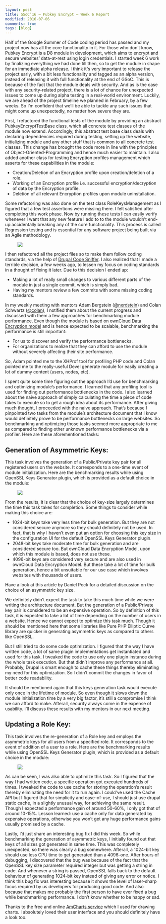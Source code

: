 ```yaml
---
layout: post
title: GSoC’16 – Pubkey Encrypt – Week 6 Report
modified: 2016-07-06
comments: true
tags: [blog]
---
```


Half of the Google Summer of Code coding period has passed and my project now has all the core functionality in it. For those who don’t know, Pubkey Encrypt is a D8 module in development, which aims to encrypt and secure websites’ data-at-rest using login credentials. I started week 6 work by finalizing everything we had done till then, so to get the module in shape for an immediate alpha release. I think it's very important to release the project early, with a bit less functionality and tagged as an alpha version, instead of releasing it with full functionality at the end of GSoC. This is because of the fact that the module deals with security. And as is the case with any security-related project, there is a lot of chance for unexpected issues to come up during alpha testing in a real-world environment. Luckily, we are ahead of the project timeline we planned in February, by a few weeks. So I’m confident that we’ll be able to tackle any such issues that might come up unexpectedly, no matter how severe they are.

First, I refactored the functional tests of the module by providing an abstract PubkeyEncryptTestBase class, which all concrete test classes of the module now extend. Accordingly, this abstract test base class deals with declaring dependencies required during testing, setting up the website, initializing module and any other stuff that is common to all concrete test classes. This change has brought the code more in line with the principles of Object-Oriented-Programming and hence much easier to maintain. I also added another class for testing Encryption profiles management which asserts for these capabilities in the module:

* Creation/Deletion of an Encryption profile upon creation/deletion of a role.
* Working of an Encryption profile i.e. successful encryption/decryption of data by the Encryption profile.
* Deletion of all relevant Encryption profiles upon module uninstallation.

Some refactoring was also done on the test class RoleKeysManagement as I figured that a few test assertions were missing there. I felt satisfied after completing this work phase. Now by running these tests I can easily verify whenever I want that any new feature I add to to the module wouldn’t end-up accidentally breaking any of the core functionality. This process is called Regression testing and is essential for any software project being built via an Agile methodology.

<figure>
  <img src="http://www.talhaparacha.com/tests.png">
</figure>

I then refactored all the project files so to make them follow coding standards, via the help of <a href="https://www.drupal.org/project/drupalcs">Drupal Code Sniffer</a>. I also realized that I made a terrible decision, a few weeks ago, to lessen my focus on coding standards in a thought of fixing it later. Due to this decision I ended up:

* Making a lot of really small changes to various different parts of the module in just a single commit, which is simply bad.
* Having my mentors review a few commits with some missing coding standards.

In my weekly meeting with mentors Adam Bergstein (<a href ='https://www.drupal.org/u/nerdstein'>@nerdstein</a>) and Colan Schwartz (<a href='https://www.drupal.org/u/colan'>@colan</a>), I notified them about the current progress and discussed with them a few approaches for benchmarking module performance. Even though the module is based on <a href="https://owncloud.com/wp-content/uploads/2015/07/Overview_of_ownCloud_Encryption_Model_2.2.pdf">ownCloud Data Encryption model</a> and is hence expected to be scalable, benchmarking the performance is still important:

* For us to discover and verify the performance bottlenecks.
* For organizations to realize that they can afford to use the module without severely affecting their site performance.

So, Adam pointed me to the XHProf tool for profiling PHP code and Colan pointed me to the really-useful Devel generate module for easily creating a lot of dummy content (users, nodes, etc).

I spent quite some time figuring out the approach I’d use for benchmarking and optimizing module’s performance. I learned that any profiling tool is used for finding out performance bottlenecks in the code. I also learned about the naive approach of simply calculating the time a piece of code takes to execute so to get a rough idea about its performance. After giving much thought, I proceeded with the naive approach. That’s because I pinpointed two tasks from the module’s architecture document that I know would definitely prove to be performance bottlenecks on large websites. So benchmarking and optimizing those tasks seemed more appropriate to me as compared to finding other unknown performance bottlenecks via a profiler. Here are these aforementioned tasks:

<h2>Generation of Asymmetric Keys:</h2>

This task involves the generation of a Public/Private key pair for all registered users on the website. It corresponds to a one-time event of module initialization. Here are the benchmarking results while using OpenSSL Keys Generator plugin, which is provided as a default choice in the module:

<figure>
  <img src="http://www.talhaparacha.com/keys-generation-benchmark.png">
</figure>

From the results, it is clear that the choice of key-size largely determines the time this task takes for completion. Some things to consider while making this choice are:

* 1024-bit keys take very less time for bulk generation. But they are not considered secure anymore so they should definitely not be used. In fact, that is why I haven’t even put an option for choosing this key size in the configuration UI for the default OpenSSL Keys Generator plugin.
* 2048-bit keys take moderate time for bulk generation and are considered secure too. But ownCloud Data Encryption Model, upon which this module is based, does not use these.
* 4096-bit keys are considered very secure and are also used in ownCloud Data Encryption Model. But these take a lot of time for bulk generation, hence a bit unsuitable for our use case which involves websites with thousands of users.

Have a look at this <h href="https://danielpocock.com/rsa-key-sizes-2048-or-4096-bits">article by Daniel Pock</a> for a detailed discussion on the choice of an asymmetric key size.

We definitely didn’t expect the task to take this much time while we were writing the architecture document. But the generation of a Public/Private key pair is considered to be an expensive operation. So by definition of this task, it is expected to take a lot of time depending on the number of users in a website. Hence we cannot expect to optimize this task much. Though it should be mentioned here that some libraries like Pure PHP Elliptic Curve library are quicker in generating asymmetric keys as compared to others like OpenSSL.

But I still tried to do some code optimization. I figured that the way I have written code, a lot of same plugin implementations get instantiated and used for this task. I tweaked the code to use only one plugin instance during the whole task execution. But that didn’t improve any performance at all. Probably, Drupal is smart enough to cache these things thereby eliminating my need for this optimization. So I didn’t commit the changes in favor of better code readability.

It should be mentioned again that this keys generation task would execute only once in the lifetime of module. So even though it slows down the module initialization time by a very big factor, it’s still a compromise I think we can afford to make. Afterall, security always come in the expense of usability. I’ll discuss these results with my mentors in our next meeting.

<h2>Updating a Role Key:</h2>

This task involves the re-generation of a Role key and employs the asymmetric keys for all users from a specified role. It corresponds to the event of addition of a user to a role. Here are the benchmarking results while using OpenSSL Keys Generator plugin, which is provided as a default choice in the module:

<figure>
  <img src="http://www.talhaparacha.com/rolekey-updation-benchmark.png">
</figure>

As can be seen, I was also able to optimize this task. So I figured that the way I had written code, a specific operation got executed hundreds of times. I tweaked the code to use cache for storing the operation’s result thereby eliminating the need for it to run again. I could've used the Cache API but I figured that for simplicity and ease-of-use, I should just use drupal static cache, in a slightly unusual way, for achieving the same result. Though I expected a performance gain of around 50-60%, I only got that of around 10-15%.
Lesson learned: use a cache only for data generated by expensive operations, otherwise you won’t get any huge performance gains usually promised by a cache.

Lastly, I’d just share an interesting bug fix I did this week. So while benchmarking the generation of asymmetric keys, I initially found out that keys of all sizes got generated in same time. This was completely unexpected, so there was clearly a bug somewhere. Afterall, a 1024-bit key should use less CPU time to get generated than a 4096-one. After hours of debugging, I discovered that the bug was because of the fact that the OpenSSL key size parameter required integer but was getting a string in code. And whenever a string is passed, OpenSSL falls back to the default behaviour of generating 1024-bit key instead of giving any error or notice. I think this bug fix was interesting because it shows the level of laser-sharp focus required by us developers for producing good code. And also because that makes me probably the first person to have ever fixed a bug while benchmarking performance. I don’t know whether to be happy or sad.

Thanks to the free and online <a href="https://www.amcharts.com/">AmCharts service</a> which I used for drawing charts. I absolutely loved their user interface and you should definitely have a look too.
